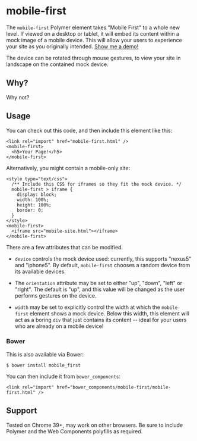 mobile-first
============

The `mobile-first` Polymer element takes "Mobile First" to a whole new level. If viewed on a desktop or tablet, it will embed its content within a mock image of a mobile device. This will allow your users to experience your site as you originally intended. [Show me a demo!](http://samthor.github.io/mobile-first/)

The device can be rotated through mouse gestures, to view your site in landscape on the contained mock device.

## Why?

Why not?

## Usage

You can check out this code, and then include this element like this:

    <link rel="import" href="mobile-first.html" />
    <mobile-first>
      <h5>Your Page!</h5>
    </mobile-first>

Alternatively, you might contain a mobile-only site:

    <style type="text/css">
      /** Include this CSS for iframes so they fit the mock device. */
      mobile-first > iframe {
        display: block;
        width: 100%;
        height: 100%;
        border: 0;
      }
    </style>
    <mobile-first>
      <iframe src="mobile-site.html"></iframe>
    </mobile-first>

There are a few attributes that can be modified.

* `device` controls the mock device used: currently, this supports "nexus5" and "iphone5". By default, `mobile-first` chooses a random device from its available devices.

* The `orientation` attribute may be set to either "up", "down", "left" or "right". The default is "up", and this value will be changed as the user performs gestures on the device.

* `width` may be set to explicitly control the width at which the `mobile-first` element shows a mock device. Below this width, this element will act as a boring `div` that just contains its content -- ideal for your users who are already on a mobile device!

### Bower

This is also available via Bower:

    $ bower install mobile_first

You can then include it from `bower_components`:

    <link rel="import" href="bower_components/mobile-first/mobile-first.html" />

## Support

Tested on Chrome 39+, may work on other browsers. Be sure to include Polymer and the Web Components polyfills as required.

